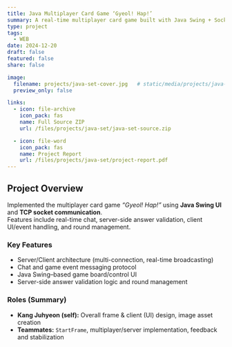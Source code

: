 ```yaml
---
title: Java Multiplayer Card Game ‘Gyeol! Hap!’
summary: A real-time multiplayer card game built with Java Swing + Sockets. Includes chat, answer validation, and server/client frames.
type: project
tags:
  - WEB
date: 2024-12-20
draft: false
featured: false
share: false

image:
  filename: projects/java-set-cover.jpg   # static/media/projects/java-set-cover.jpg
  preview_only: false

links:
  - icon: file-archive
    icon_pack: fas
    name: Full Source ZIP
    url: /files/projects/java-set/java-set-source.zip

  - icon: file-word
    icon_pack: fas
    name: Project Report
    url: /files/projects/java-set/project-report.pdf
---
```


<style>
  .article-style p,
  .article-style li {
    text-align: justify;
  }
</style>

## Project Overview
Implemented the multiplayer card game *“Gyeol! Hap!”* using **Java Swing UI** and **TCP socket communication**.  
Features include real-time chat, server-side answer validation, client UI/event handling, and round management.

### Key Features
- Server/Client architecture (multi-connection, real-time broadcasting)
- Chat and game event messaging protocol
- Java Swing–based game board/control UI
- Server-side answer validation logic and round management

### Roles (Summary)
- **Kang Juhyeon (self):** Overall frame & client (UI) design, image asset creation  
- **Teammates:** `StartFrame`, multiplayer/server implementation, feedback and stabilization